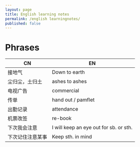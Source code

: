 ```yaml
---
layout: page
title: English learning notes
permalink: /english learningnotes/
published: false
---
```



# Phrases   
| CN | EN |  
| --- | --- |  
|接地气 | Down to earth|
|尘归尘，土归土 | ashes to ashes|
|电视广告|commercial|
|传单|hand out / pamflet|
|出勤记录| attendance|
|机票改签| re-book|
|下次我会注意|I will keep an eye out for sb. or sth.|
|下次记住注意某事|Keep sth. in mind|

